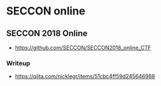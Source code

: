 # SECCON online

## SECCON 2018 Online

- https://github.com/SECCON/SECCON2018_online_CTF

### Writeup

- https://qiita.com/nicklegr/items/51cbc4ff59d245646988
